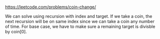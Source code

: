 https://leetcode.com/problems/coin-change/

We can solve using recursion with index and target.
If we take a coin, the next recursion will be on same index since we can take a coin any number of time.
For base case, we have to make sure a remaining target is divisble by coin[0].
